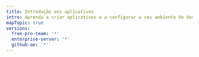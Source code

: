 ```yaml
---
title: Introdução aos aplicativos
intro: Aprenda a criar aplicativos e a configurar o seu ambiente de desenvolvimento.
mapTopic: true
versions:
  free-pro-team: '*'
  enterprise-server: '*'
  github-ae: '*'
---
```



